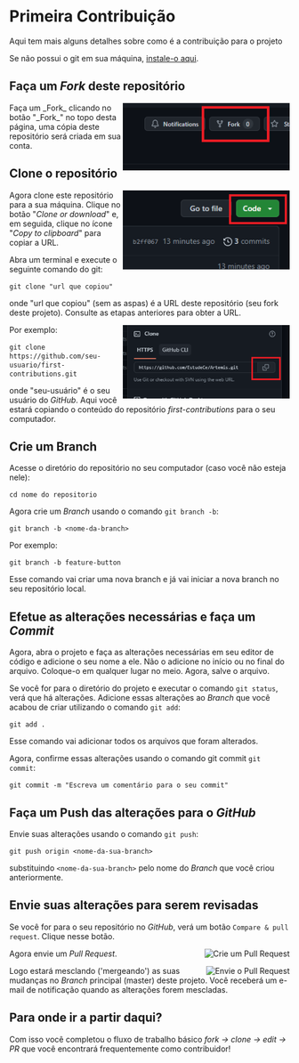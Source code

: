 # Primeira Contribuição

Aqui tem mais alguns detalhes sobre como é a contribuição para o projeto

Se não possui o git em sua máquina, [instale-o aqui](https://help.github.com/articles/set-up-git/).

## Faça um _Fork_ deste repositório

<img align="right" width="300" src=".github\fork.png" alt="forkar este repositório" />
Faça um _Fork_ clicando no botão "_Fork_" no topo desta página, uma cópia deste repositório será criada em sua conta.

## Clone o repositório

<img align="right" width="300" src=".github\clone.png" alt="clonar este repositório" />

Agora clone este repositório para a sua máquina. Clique no botão "_Clone or download_" e, em seguida, clique no ícone "_Copy to clipboard_" para copiar a URL.

Abra um terminal e execute o seguinte comando do git:

```
git clone "url que copiou"
```

onde "url que copiou" (sem as aspas) é a URL deste repositório (seu fork deste projeto). Consulte as etapas anteriores para obter a URL.

<img align="right" width="300" src=".github\clipboard.png" alt="copiar URL" />

Por exemplo:

```
git clone https://github.com/seu-usuario/first-contributions.git
```

onde "seu-usuário" é o seu usuário do _GitHub_. Aqui você estará copiando o conteúdo do repositório _first-contributions_ para o seu computador.

## Crie um Branch

Acesse o diretório do repositório no seu computador (caso você não esteja nele):

```
cd nome do repositorio
```

Agora crie um _Branch_ usando o comando `git branch -b`:

```
git branch -b <nome-da-branch>
```

Por exemplo:

```
git branch -b feature-button
```

Esse comando vai criar uma nova branch e já vai iniciar a nova branch no seu repositório local.

## Efetue as alterações necessárias e faça um _Commit_

Agora, abra o projeto e faça as alterações necessárias em seu editor de código e adicione o seu nome a ele. Não o adicione no início ou no final do arquivo. Coloque-o em qualquer lugar no meio. Agora, salve o arquivo.

Se você for para o diretório do projeto e executar o comando `git status`, verá que há alterações. Adicione essas alterações ao _Branch_ que você acabou de criar utilizando o comando `git add`:

```
git add .
```

Esse comando vai adicionar todos os arquivos que foram alterados.

Agora, confirme essas alterações usando o comando git commit `git commit`:

```
git commit -m "Escreva um comentário para o seu commit"
```

## Faça um Push das alterações para o _GitHub_

Envie suas alterações usando o comando `git push`:

```
git push origin <nome-da-sua-branch>
```

substituindo `<nome-da-sua-branch>` pelo nome do _Branch_ que você criou anteriormente.

## Envie suas alterações para serem revisadas

Se você for para o seu repositório no _GitHub_, verá um botão `Compare & pull request`. Clique nesse botão.

<img style="float: right;" src="https://firstcontributions.github.io/assets/Readme/compare-and-pull.png" alt="Crie um Pull Request" />

Agora envie um _Pull Request_.

<img style="float: right;" src="https://firstcontributions.github.io/assets/Readme/submit-pull-request.png" alt="Envie o Pull Request" />

Logo estará mesclando ('mergeando') as suas mudanças no _Branch_ principal (master) deste projeto. Você receberá um e-mail de notificação quando as alterações forem mescladas.

## Para onde ir a partir daqui?

Com isso você completou o fluxo de trabalho básico _fork -> clone -> edit -> PR_ que você encontrará frequentemente como contribuidor!
